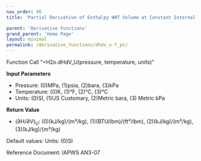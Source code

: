 ```yaml
---
nav_order: 96
title: 'Partial Derivative of Enthalpy WRT Volume at Constant Internal Energy f(P, T)'

parent: 'Derivative Functions'
grand_parent: 'Home Page'
layout: minimal
permalink: /derivative_functions/dhdv_u-f_pt/
---
```


Function Call “=H2o.dHdV\_U(pressure, temperature, units)”

**Input Parameters**

- Pressure: (0)MPa, (1)psia, (2)bara, (3)kPa
- Temperature: (0)K, (1)°F, (2)°C, (3)°C
- Units: (0)SI, (1)US Customary, (2)Metric bara, (3) Metric kPa

**Return Value**

- (∂H/∂V)<sub>U</sub>: (0)(kJ/kg)/(m³/kg), (1)(BTU/lbm)/(ft³/lbm), (2)(kJ/kg)/(m³/kg), (3)(kJ/kg)/(m³/kg)

Default values: Units: (0)SI

Reference Document: IAPWS AN3-07